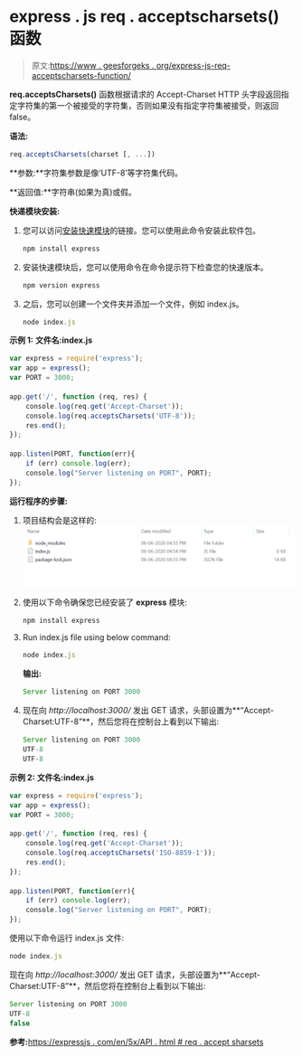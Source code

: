 # express . js req . acceptscharsets()函数

> 原文:[https://www . geesforgeks . org/express-js-req-acceptscharsets-function/](https://www.geeksforgeeks.org/express-js-req-acceptscharsets-function/)

**req.acceptsCharsets()** 函数根据请求的 Accept-Charset HTTP 头字段返回指定字符集的第一个被接受的字符集，否则如果没有指定字符集被接受，则返回 false。

**语法:**

```js
req.acceptsCharsets(charset [, ...])
```

**参数:**字符集参数是像‘UTF-8’等字符集代码。

**返回值:**字符串(如果为真)或假。

**快递模块安装:**

1.  您可以访问[安装快速模块](https://www.npmjs.com/package/express)的链接。您可以使用此命令安装此软件包。

    ```js
    npm install express
    ```

2.  安装快速模块后，您可以使用命令在命令提示符下检查您的快速版本。

    ```js
    npm version express
    ```

3.  之后，您可以创建一个文件夹并添加一个文件，例如 index.js。

    ```js
    node index.js
    ```

**示例 1:** **文件名:index.js**

```js
var express = require('express');
var app = express();
var PORT = 3000;

app.get('/', function (req, res) {
    console.log(req.get('Accept-Charset'));    
    console.log(req.acceptsCharsets('UTF-8')); 
    res.end();
});

app.listen(PORT, function(err){
    if (err) console.log(err);
    console.log("Server listening on PORT", PORT);
});
```

**运行程序的步骤:**

1.  项目结构会是这样的:
    ![](img/3209d9b4369c180282a34be8070d7d6e.png)
2.  使用以下命令确保您已经安装了 **express** 模块:

    ```js
    npm install express
    ```

3.  Run index.js file using below command:

    ```js
    node index.js
    ```

    **输出:**

    ```js
    Server listening on PORT 3000

    ```

4.  现在向 *http://localhost:3000/* 发出 GET 请求，头部设置为**“Accept-Charset:UTF-8”**，然后您将在控制台上看到以下输出:

    ```js
    Server listening on PORT 3000
    UTF-8
    UTF-8

    ```

**示例 2:** **文件名:index.js**

```js
var express = require('express');
var app = express();
var PORT = 3000;

app.get('/', function (req, res) {
    console.log(req.get('Accept-Charset'));    
    console.log(req.acceptsCharsets('ISO-8859-1'));
    res.end();
});

app.listen(PORT, function(err){
    if (err) console.log(err);
    console.log("Server listening on PORT", PORT);
});
```

使用以下命令运行 index.js 文件:

```js
node index.js
```

现在向 *http://localhost:3000/* 发出 GET 请求，头部设置为**“Accept-Charset:UTF-8”**，然后您将在控制台上看到以下输出:

```js
Server listening on PORT 3000
UTF-8
false

```

**参考:**[https://expressjs . com/en/5x/API . html # req . accept sharsets](https://expressjs.com/en/5x/api.html#req.acceptsCharsets)